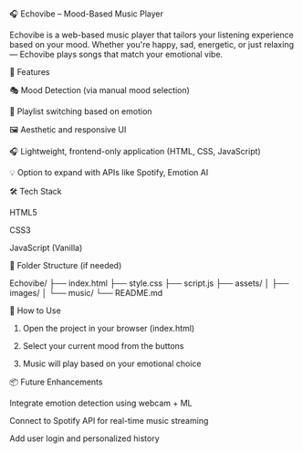 
🎧 Echovibe – Mood-Based Music Player

Echovibe is a web-based music player that tailors your listening experience based on your mood. Whether you're happy, sad, energetic, or just relaxing 
— Echovibe plays songs that match your emotional vibe.

🔮 Features

🎭 Mood Detection (via manual mood selection)

🎵 Playlist switching based on emotion

🖼 Aesthetic and responsive UI

🎧 Lightweight, frontend-only application (HTML, CSS, JavaScript)

💡 Option to expand with APIs like Spotify, Emotion AI

🛠 Tech Stack

HTML5

CSS3

JavaScript (Vanilla)

📂 Folder Structure (if needed)

Echovibe/
├── index.html
├── style.css
├── script.js
├── assets/
│   ├── images/
│   └── music/
└── README.md

🚀 How to Use

1. Open the project in your browser (index.html)


2. Select your current mood from the buttons


3. Music will play based on your emotional choice


📦 Future Enhancements

Integrate emotion detection using webcam + ML

Connect to Spotify API for real-time music streaming

Add user login and personalized history



